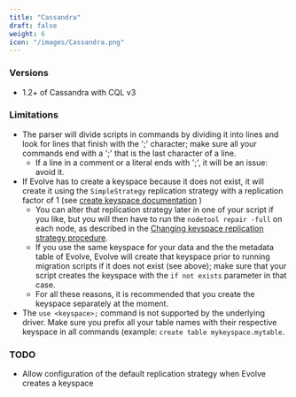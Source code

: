 ```yaml
---
title: "Cassandra"
draft: false
weight: 6
icon: "/images/Cassandra.png"
---
```


### Versions
- 1.2+ of Cassandra with CQL v3

### Limitations

- The parser will divide scripts in commands by dividing it into lines and look for lines that finish with the ';' character; make sure all your commands end with a ';' that is the last character of a line.
  - If a line in a comment or a literal ends with ';', it will be an issue: avoid it.
- If Evolve has to create a keyspace because it does not exist, it will create it using the ```SimpleStrategy``` replication strategy with a replication factor of 1 (see [create keyspace documentation](https://docs.datastax.com/en/cql/3.1/cql/cql_reference/create_keyspace_r.html)
)
  - You can alter that replication strategy later in one of your script if you like, but you will then have to run the ```nodetool repair -full``` on each node, as described in the [Changing keyspace replication strategy procedure](https://docs.datastax.com/en/cassandra/3.0/cassandra/operations/opsChangeKSStrategy.html).
  - If you use the same keyspace for your data and the the metadata table of Evolve, Evolve will create that keyspace prior to running migration scripts if it does not exist (see above); make sure that your script creates the keyspace with the ```if not exists``` parameter in that case.
  - For all these reasons, it is recommended that you create the keyspace separately at the moment.
- The ```use <keyspace>;``` command is not supported by the underlying driver. Make sure you prefix all your table names with their respective keyspace in all commands (example: ```create table mykeyspace.mytable```.

### TODO

 - Allow configuration of the default replication strategy when Evolve creates a keyspace